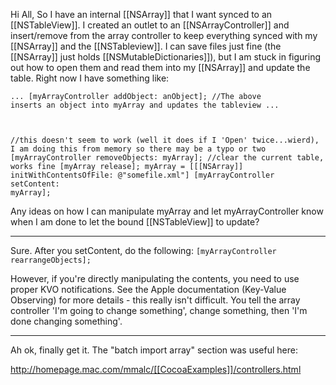  

Hi All,
So I have an internal [[NSArray]] that I want synced to an [[NSTableView]].  I created an outlet to an [[NSArrayController]] and insert/remove from the array controller to keep everything synced with my [[NSArray]] and the [[NSTableview]].  I can save files just fine (the [[NSArray]] just holds [[NSMutableDictionaries]]), but I am stuck in figuring out how to open them and read them into my [[NSArray]] and update the table.  Right now I have something like:

 <code>...
[myArrayController addObject: anObject];
//The above inserts an object into myArray and updates the tableview
...

//this doesn't seem to work (well it does if I 'Open' twice...wierd), I am doing this from memory so there may be a typo or two
[myArrayController removeObjects: myArray]; //clear the current table, works fine
[myArray release];
myArray = [[[NSArray]] initWithContentsOfFile: @"somefile.xml"]
[myArrayController setContent: myArray];
 </code>

Any ideas on how I can manipulate myArray and let myArrayController know when I am done to let the bound [[NSTableView]] to update?

----

Sure. After you setContent, do the following:
<code>[myArrayController rearrangeObjects];</code>

However, if you're directly manipulating the contents, you need to use proper KVO notifications. See the Apple documentation (Key-Value Observing) for more details - this really isn't difficult. You tell the array controller 'I'm going to change something', change something, then 'I'm done changing something'.

----

Ah ok, finally get it.  The "batch import array" section was useful here:

http://homepage.mac.com/mmalc/[[CocoaExamples]]/controllers.html